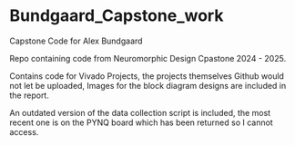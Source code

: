 # Bundgaard_Capstone_work
Capstone Code for Alex Bundgaard

Repo containing code from Neuromorphic Design Cpastone 2024 - 2025.

Contains code for Vivado Projects, the projects themselves Github would not let be uploaded, Images for the block diagram designs are included in the report.

An outdated version of the data collection script is included, the most recent one is on the PYNQ board which has been returned so I cannot access.
